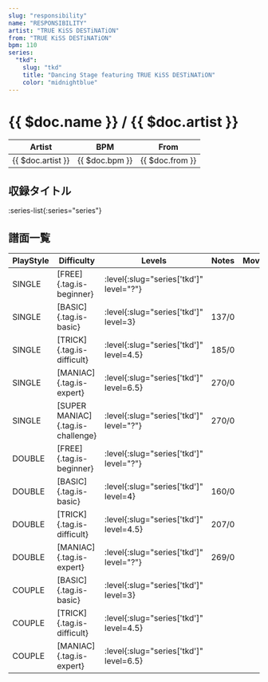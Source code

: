 ```yaml
---
slug: "responsibility"
name: "RESPONSIBILITY"
artist: "TRUE KiSS DESTiNATiON"
from: "TRUE KiSS DESTiNATiON"
bpm: 110
series:
  "tkd":
    slug: "tkd"
    title: "Dancing Stage featuring TRUE KiSS DESTiNATiON"
    color: "midnightblue"
---
```


# {{ $doc.name }} / {{ $doc.artist }}

|Artist|BPM|From|
|------|---|----|
|{{ $doc.artist }}|{{ $doc.bpm }}|{{ $doc.from }}|

## 収録タイトル

:series-list{:series="series"}

## 譜面一覧

|PlayStyle|Difficulty|Levels|Notes|Movie|
|---------|----------|------|-----|-----|
|SINGLE|[FREE]{.tag.is-beginner}|:level{:slug="series['tkd']" level="?"}|||
|SINGLE|[BASIC]{.tag.is-basic}|:level{:slug="series['tkd']" level=3}|137/0||
|SINGLE|[TRICK]{.tag.is-difficult}|:level{:slug="series['tkd']" level=4.5}|185/0||
|SINGLE|[MANIAC]{.tag.is-expert}|:level{:slug="series['tkd']" level=6.5}|270/0||
|SINGLE|[SUPER MANIAC]{.tag.is-challenge}|:level{:slug="series['tkd']" level="?"}|270/0||
|DOUBLE|[FREE]{.tag.is-beginner}|:level{:slug="series['tkd']" level="?"}|||
|DOUBLE|[BASIC]{.tag.is-basic}|:level{:slug="series['tkd']" level=4}|160/0||
|DOUBLE|[TRICK]{.tag.is-difficult}|:level{:slug="series['tkd']" level=4.5}|207/0||
|DOUBLE|[MANIAC]{.tag.is-expert}|:level{:slug="series['tkd']" level="?"}|269/0||
|COUPLE|[BASIC]{.tag.is-basic}|:level{:slug="series['tkd']" level=3}|||
|COUPLE|[TRICK]{.tag.is-difficult}|:level{:slug="series['tkd']" level=4.5}|||
|COUPLE|[MANIAC]{.tag.is-expert}|:level{:slug="series['tkd']" level=6.5}|||
